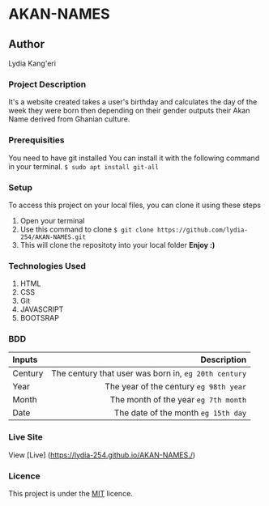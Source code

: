 # AKAN-NAMES

## Author
Lydia Kang'eri

### Project Description
It's a website created takes a user's birthday and calculates the day of the week they were born then depending on their gender outputs their Akan Name derived from Ghanian culture.

### Prerequisities
You need to have git installed
You can install it with the following command in your terminal.
`$ sudo apt install git-all`

### Setup
To access this project on your local files, you can clone it using these steps
1. Open your terminal
2. Use this command to clone `$ git clone https://github.com/lydia-254/AKAN-NAMES.git`
3. This will clone the repositoty into your local folder
 __Enjoy :)__

### Technologies Used
1. HTML
2. CSS
3. Git
4. JAVASCRIPT
5. BOOTSRAP

### BDD
| Inputs | Description |
|:---        |          ---: |
| Century  | The century that user was born in, ``eg 20th century``|
| Year   | The year of the century ``eg 98th year``  |
| Month  | The month of the year ``eg 7th month``  |
| Date   | The date of the month ``eg 15th day`` |

### Live Site
View [Live] (https://lydia-254.github.io/AKAN-NAMES./)

### Licence
This project is under the  [MIT](LICENSE) licence.